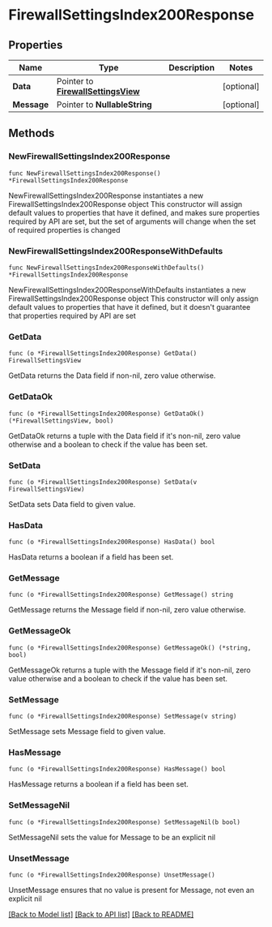 # FirewallSettingsIndex200Response

## Properties

Name | Type | Description | Notes
------------ | ------------- | ------------- | -------------
**Data** | Pointer to [**FirewallSettingsView**](FirewallSettingsView.md) |  | [optional] 
**Message** | Pointer to **NullableString** |  | [optional] 

## Methods

### NewFirewallSettingsIndex200Response

`func NewFirewallSettingsIndex200Response() *FirewallSettingsIndex200Response`

NewFirewallSettingsIndex200Response instantiates a new FirewallSettingsIndex200Response object
This constructor will assign default values to properties that have it defined,
and makes sure properties required by API are set, but the set of arguments
will change when the set of required properties is changed

### NewFirewallSettingsIndex200ResponseWithDefaults

`func NewFirewallSettingsIndex200ResponseWithDefaults() *FirewallSettingsIndex200Response`

NewFirewallSettingsIndex200ResponseWithDefaults instantiates a new FirewallSettingsIndex200Response object
This constructor will only assign default values to properties that have it defined,
but it doesn't guarantee that properties required by API are set

### GetData

`func (o *FirewallSettingsIndex200Response) GetData() FirewallSettingsView`

GetData returns the Data field if non-nil, zero value otherwise.

### GetDataOk

`func (o *FirewallSettingsIndex200Response) GetDataOk() (*FirewallSettingsView, bool)`

GetDataOk returns a tuple with the Data field if it's non-nil, zero value otherwise
and a boolean to check if the value has been set.

### SetData

`func (o *FirewallSettingsIndex200Response) SetData(v FirewallSettingsView)`

SetData sets Data field to given value.

### HasData

`func (o *FirewallSettingsIndex200Response) HasData() bool`

HasData returns a boolean if a field has been set.

### GetMessage

`func (o *FirewallSettingsIndex200Response) GetMessage() string`

GetMessage returns the Message field if non-nil, zero value otherwise.

### GetMessageOk

`func (o *FirewallSettingsIndex200Response) GetMessageOk() (*string, bool)`

GetMessageOk returns a tuple with the Message field if it's non-nil, zero value otherwise
and a boolean to check if the value has been set.

### SetMessage

`func (o *FirewallSettingsIndex200Response) SetMessage(v string)`

SetMessage sets Message field to given value.

### HasMessage

`func (o *FirewallSettingsIndex200Response) HasMessage() bool`

HasMessage returns a boolean if a field has been set.

### SetMessageNil

`func (o *FirewallSettingsIndex200Response) SetMessageNil(b bool)`

 SetMessageNil sets the value for Message to be an explicit nil

### UnsetMessage
`func (o *FirewallSettingsIndex200Response) UnsetMessage()`

UnsetMessage ensures that no value is present for Message, not even an explicit nil

[[Back to Model list]](HOW-TO.md#documentation-for-models) [[Back to API list]](HOW-TO.md#documentation-for-api-endpoints) [[Back to README]](HOW-TO.md)


